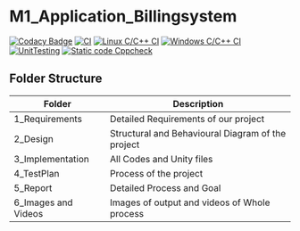 # M1_Application_Billingsystem

[![Codacy Badge](https://api.codacy.com/project/badge/Grade/dd3e41afec794b2599cc532ea0c0bfd5)](https://app.codacy.com/gh/madesh1604/M1_Application_Billingsystem?utm_source=github.com&utm_medium=referral&utm_content=madesh1604/M1_Application_Billingsystem&utm_campaign=Badge_Grade_Settings)
[![CI](https://github.com/madesh1604/M1_Application_Billingsystem/actions/workflows/main.yml/badge.svg)](https://github.com/madesh1604/M1_Application_Billingsystem/actions/workflows/main.yml)
[![Linux C/C++ CI](https://github.com/madesh1604/M1_Application_Billingsystem/actions/workflows/c-cpp.yml/badge.svg)](https://github.com/madesh1604/M1_Application_Billingsystem/actions/workflows/c-cpp.yml)
[![Windows C/C++ CI](https://github.com/madesh1604/M1_Application_Billingsystem/actions/workflows/windows_cpp.yml/badge.svg)](https://github.com/madesh1604/M1_Application_Billingsystem/actions/workflows/windows_cpp.yml)
[![UnitTesting](https://github.com/madesh1604/M1_Application_Billingsystem/actions/workflows/unit_testing.yml/badge.svg)](https://github.com/madesh1604/M1_Application_Billingsystem/actions/workflows/unit_testing.yml)
[![Static code Cppcheck](https://github.com/madesh1604/M1_Application_Billingsystem/actions/workflows/cppcheck.yml/badge.svg)](https://github.com/madesh1604/M1_Application_Billingsystem/actions/workflows/cppcheck.yml)


## Folder Structure
| Folder |   Description |
| ------ |   ----------- |
| 1_Requirements | Detailed Requirements of our project |
| 2_Design | Structural and Behavioural Diagram of the project |
| 3_Implementation | All Codes and Unity files |
| 4_TestPlan | Process of the project |
| 5_Report | Detailed Process and Goal |
| 6_Images and Videos | Images of output and videos of Whole process |
